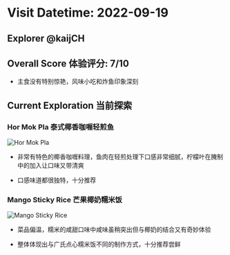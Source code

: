 # Visit Datetime: 2022-09-19

## Explorer @kaijCH

## Overall Score 体验评分: 7/10

- 主食没有特别惊艳，风味小吃和炸鱼印象深刻

## Current Exploration 当前探索

### Hor Mok Pla  泰式椰香咖喱轻煎鱼

![Hor Mok Pla](Pix2022Sep19th/hor_mok_pla.jpeg)

- 非常有特色的椰香咖喱料理，鱼肉在轻煎处理下口感非常细腻，柠檬叶在腌制中的加入让口味又带清爽

- 口感味道都很独特，十分推荐

### Mango Sticky Rice  芒果椰奶糯米饭

![Mango Sticky Rice](Pix2022Sep19th/mango_sticky_rice.jpeg)

- 菜品偏温，糯米的咸甜口味中咸味虽稍突出但与椰奶的结合又有奇妙体验

- 整体体现出与广氏点心糯米饭不同的制作方式，十分推荐尝鲜
